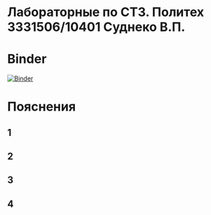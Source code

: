 # Лабораторные по СТЗ. Политех 3331506/10401 Суднеко В.П.

# Binder

[![Binder](https://mybinder.org/badge_logo.svg)](https://mybinder.org/v2/gh/Networksx333/stz_labs_4_course/0f18492)

# Пояснения

## 1

## 2

## 3

## 4
